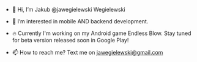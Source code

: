 - 👋 Hi, I’m Jakub @jawegielewski Wegielewski

- 👀 I’m interested in mobile AND backend development.

- 🔥 Currently I'm working on my Android game Endless Blow. Stay tuned for beta version released soon in Google Play!

- 📫 How to reach me? Text me on <a href = "mailto: jawegielewski@gmail.com">jawegielewski@gmail.com</a>
